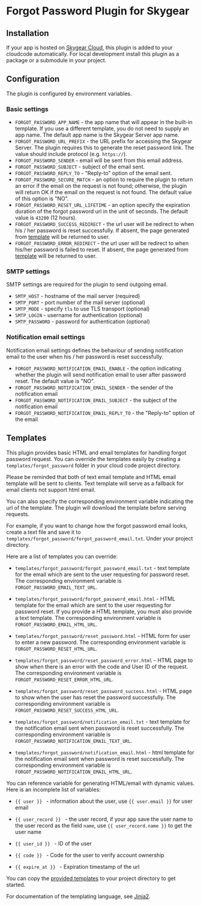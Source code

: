 # Forgot Password Plugin for Skygear

## Installation

If your app is hosted on [Skygear Cloud](https://portal.skygear.io/), this
plugin is added to your cloudcode automatically. For local development
install this plugin as a package or a submodule in your project.

## Configuration

The plugin is configured by environment variables.

### Basic settings

* `FORGOT_PASSWORD_APP_NAME` - the app name that will appear in the built-in
  template. If you use a different template, you do not need to supply an
  app name. The default app name is the Skygear Server app name.
* `FORGOT_PASSWORD_URL_PREFIX` - the URL prefix for accessing the Skygear
  Server. The plugin requires this to generate the reset password link.
  The value should include protocol (e.g. `https://`).
* `FORGOT_PASSWORD_SENDER` - email will be sent from this email address.
* `FORGOT_PASSWORD_SUBJECT` - subject of the email sent.
* `FORGOT_PASSWORD_REPLY_TO` - "Reply-to" option of the email sent.
* `FORGOT_PASSWORD_SECURE_MATCH` - an option to require the plugin to return an
  error if the email on the request is not found; otherwise, the plugin will
  return OK if the email on the request is not found. The default value of this
  option is "NO".
* `FORGOT_PASSWORD_RESET_URL_LIFETIME` - an option specify the expiration
  duration of the forgot password url in the unit of seconds. The default value
  is `43200` (12 hours).
* `FORGOT_PASSWORD_SUCCESS_REDIRECT` - the url user will be redirect to when
  his / her password is reset successfully. If absent, the page generated from
  [template](#template) will be returned to user.
* `FORGOT_PASSWORD_ERROR_REDIRECT` - the url user will be redirect to when
  his/her password is failed to reset. If absent, the page generated from
  [template](#template) will be returned to user.

### SMTP settings

SMTP settings are required for the plugin to send outgoing email.

* `SMTP_HOST` - hostname of the mail server (required)
* `SMTP_PORT` - port number of the mail server (optional)
* `SMTP_MODE` - specify `tls` to use TLS transport (optional)
* `SMTP_LOGIN` - username for authentication (optional)
* `SMTP_PASSWORD` - password for authentication (optional)

### Notification email settings

Notification email settings defines the behaviour of sending notification email
to the user when his / her password is reset successfully.

* `FORGOT_PASSWORD_NOTIFICATION_EMAIL_ENABLE` - the option indicating whether
  the plugin will send notification email to user after password reset. The
  default value is "NO".
* `FORGOT_PASSWORD_NOTIFICATION_EMAIL_SENDER` - the sender of the notification
  email
* `FORGOT_PASSWORD_NOTIFICATION_EMAIL_SUBJECT` - the subject of the
  notification email
* `FORGOT_PASSWORD_NOTIFICATION_EMAIL_REPLY_TO` - the "Reply-to" option of the
  email

## Templates

This plugin provides basic HTML and email templates for handling forgot
password request. You can override the templates easily by creating
a `templates/forgot_password` folder in your cloud code project directory.

Please be reminded that both of text email template and HTML email template
will be sent to clients. Text template will serve as a fallback for email
clients not support html email.

You can also specify the corresponding environment variable indicating the url
of the template. The plugin will download the template before serving requests.

For example, if you want to change how the forgot password email looks, create
a text file and save it to
`templates/forgot_password/forgot_password_email.txt`. Under your project
directory.

Here are a list of templates you can override:

* `templates/forgot_password/forgot_password_email.txt` - text template for
  the email which are sent to the user requesting for password reset. The
  corresponding environment variable is `FORGOT_PASSWORD_EMAIL_TEXT_URL`.

* `templates/forgot_password/forgot_password_email.html` - HTML template for
  the email which are sent to the user requesting for password reset. If
  you provide a HTML template, you must also provide a text template. The
  corresponding environment variable is `FORGOT_PASSWORD_EMAIL_HTML_URL`.

* `templates/forgot_password/reset_password.html` - HTML form for user
  to enter a new password. The corresponding environment variable is
  `FORGOT_PASSWORD_RESET_HTML_URL`.

* `templates/forgot_password/reset_password_error.html` - HTML page
  to show when there is an error with the code and User ID of the request. The
  corresponding environment variable is `FORGOT_PASSWORD_RESET_ERROR_HTML_URL`.

* `templates/forgot_password/reset_password_success.html` - HTML page
  to show when the user has reset the password successfully. The corresponding
  environment variable is `FORGOT_PASSWORD_RESET_SUCCESS_HTML_URL`.

* `templates/forgot_password/notification_email.txt` - text template for the
  notification email sent when password is reset successfully. The
  corresponding environment variable is
  `FORGOT_PASSWORD_NOTIFICATION_EMAIL_TEXT_URL`.

* `templates/forgot_password/notification_email.html` - html template for the
  notification email sent when password is reset successfully. The
  corresponding environment variable is
  `FORGOT_PASSWORD_NOTIFICATION_EMAIL_HTML_URL`.

You can reference variable for generating HTML/email with dynamic values. Here
is an incomplete list of variables:

* `{{ user }} ` - information about the user, use `{{ user.email }}`
  for user email

* `{{ user_record }} ` - the user record, if your app save the user name
  to the user record as the field `name`, use `{{ user_record.name }}` to get
  the user name

* `{{ user_id }} ` - ID of the user

* `{{ code }} ` - Code for the user to verify account ownership

* `{{ expire_at }} ` - Expiration timestamp of the url

You can copy the [provided templates](forgot_password/templates) to your
project directory to get started.

For documentation of the templating language, see
[Jinja2](http://jinja.pocoo.org/docs/dev/templates/).
